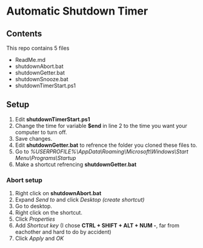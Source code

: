 # Automatic Shutdown Timer

## Contents

This repo contains 5 files
- ReadMe.md
- shutdownAbort.bat
- shutdownGetter.bat
- shutdownSnooze.bat
- shutdownTimerStart.ps1

## Setup
	
1. Edit **shutdownTimerStart.ps1**
1. Change the time for variable **$end** in line 2 to the time you want your computer to turn off.
1. Save changes.
1. Edit **shutdownGetter.bat** to refrence the folder you cloned these files to.
1. Go to *%USERPROFILE%\AppData\Roaming\Microsoft\Windows\Start Menu\Programs\Startup*
1. Make a shortcut refrencing **shutdownGetter.bat**

### Abort setup

1. Right click on **shutdownAbort.bat** 
1. Expand *Send to* and click *Desktop (create shortcut)*
1. Go to desktop.
1. Right click on the shortcut.
1. Click *Properties*
1. Add *Shortcut key* (I chose **CTRL + SHIFT + ALT + NUM -**, far from eachother and hard to do by accident)
1. Click *Apply* and *OK* 
